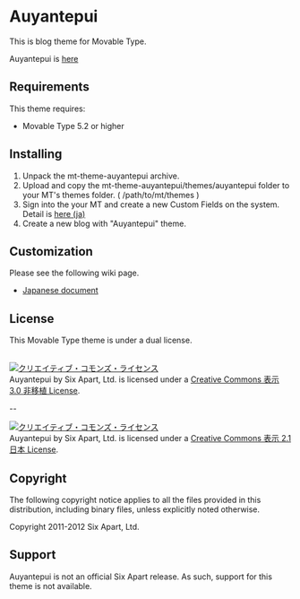 Auyantepui
====================
This is blog theme for Movable Type.

Auyantepui is [here](http://en.wikipedia.org/wiki/Auyantepui)


## Requirements
This theme requires:

* Movable Type 5.2 or higher

## Installing

1. Unpack the mt-theme-auyantepui archive.
2. Upload and copy the mt-theme-auyantepui/themes/auyantepui folder to your MT's themes folder. ( /path/to/mt/themes )
3. Sign into the your MT and create a new Custom Fields on the system. Detail is [here (ja)](wiki/インストール-＆-カスタマイズ)
4. Create a new blog with "Auyantepui" theme.

## Customization
Please see the following wiki page.

* [Japanese document](https://github.com/movabletype/mt-theme-auyantepui/wiki/インストール-＆-カスタマイズ)

## License
This Movable Type theme is under a dual license.<br/><br/>

<a rel="license" href="http://creativecommons.org/licenses/by/3.0/deed.ja"><img alt="クリエイティブ・コモンズ・ライセンス" style="border-width:0" src="http://i.creativecommons.org/l/by/3.0/88x31.png" /></a><br /><span xmlns:dct="http://purl.org/dc/terms/" property="dct:title">Auyantepui</span> by <span xmlns:cc="http://creativecommons.org/ns#" property="cc:attributionName">Six Apart, Ltd.</span> is licensed under a <a rel="license" href="http://creativecommons.org/licenses/by/3.0/deed.ja">Creative Commons 表示 3.0 非移植 License</a>.

--

<a rel="license" href="http://creativecommons.org/licenses/by/2.1/jp/"><img alt="クリエイティブ・コモンズ・ライセンス" style="border-width:0" src="http://i.creativecommons.org/l/by/2.1/jp/88x31.png" /></a><br /><span xmlns:dct="http://purl.org/dc/terms/" property="dct:title">Auyantepui</span> by <span xmlns:cc="http://creativecommons.org/ns#" property="cc:attributionName">Six Apart, Ltd.</span> is licensed under a <a rel="license" href="http://creativecommons.org/licenses/by/2.1/jp/">Creative Commons 表示 2.1 日本 License</a>.

## Copyright
The following copyright notice applies to all the files provided in this distribution, including binary files, unless explicitly noted otherwise.

Copyright 2011-2012 Six Apart, Ltd.

## Support
Auyantepui is not an official Six Apart release. As such, support for this
theme is not available.
